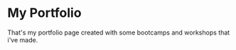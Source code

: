 # My Portfolio
That's my portfolio page created with some bootcamps and workshops that i've made.



